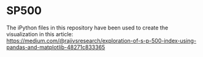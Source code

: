 # SP500
The iPython files in this repository have been used to create the visualization in this article:
https://medium.com/@rajivsresearch/exploration-of-s-p-500-index-using-pandas-and-matplotlib-48271c833365
